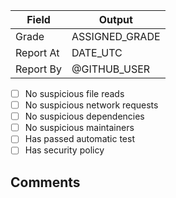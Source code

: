 
| Field | Output |
|----|----|
| Grade | ASSIGNED_GRADE |
| Report At | DATE_UTC |
| Report By | @GITHUB_USER |
    
- [ ] No suspicious file reads
- [ ] No suspicious network requests
- [ ] No suspicious dependencies
- [ ] No suspicious maintainers
- [ ] Has passed automatic test
- [ ] Has security policy

## Comments
> 
